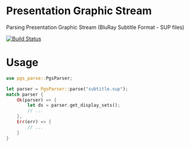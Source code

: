 # Presentation Graphic Stream
Parsing Presentation Graphic Stream (BluRay Subtitle Format - SUP files)

[![Build Status][actions-badge]][actions-url]

[actions-badge]: https://github.com/mbolaric/pgs/actions/workflows/rust.yml/badge.svg?branch=master
[actions-url]: https://github.com/mbolaric/pgs/actions/workflows/rust.yml?query=branch%3Amaster

# Usage
```rust
use pgs_parse::PgsParser;

let parser = PgsParser::parse("subtitle.sup");
match parser {
    Ok(parser) => {
        let ds = parser.get_display_sets();
        // ...
    },
    Err(err) => {
        // ...
    }
}
```
